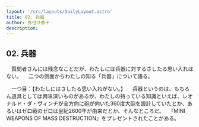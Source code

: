 ```yaml
---
layout: '/src/layouts/DailyLayout.astro'
title: 02. 兵器
author: 外付け煮干
description:
---
```


## 02. 兵器

　質問者さんには残念なことだが、わたしには兵器に対するさしたる思い入れはない。
　二つの側面からわたしの知る「兵器」について語る。

　一つ目：【わたしにはさしたる思い入れがない。】
　兵器というのは、もちろん道具としては興味深いものがあるが、わたしの持っている知識といえば、レオナルド・ダ・ヴィンチが全方向に砲が向いた360度大砲を設計していたとか、あるいはゼロ戦のゼロは皇紀2600年が由来だとか、そんなところだ。
　『MINI WEAPONS OF MASS DESTRUCTION』をプレゼントされたことがある。